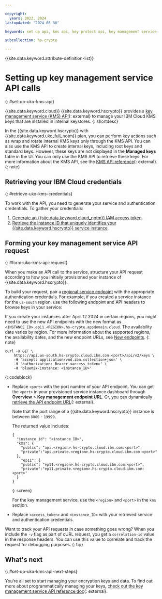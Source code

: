 ```yaml
---

copyright:
  years: 2022, 2024
lastupdated: "2024-05-30"

keywords: set up api, kms api, key protect api, key management service API, using api

subcollection: hs-crypto

---
```


{{site.data.keyword.attribute-definition-list}}




# Setting up key management service API calls
{: #set-up-uko-kms-api}

{{site.data.keyword.cloud}} {{site.data.keyword.hscrypto}} provides a [key management service (KMS) API](/apidocs/hs-crypto){: external} to manage your IBM Cloud KMS keys that are installed in internal keystores.
{: shortdesc}

In the {{site.data.keyword.hscrypto}} with {{site.data.keyword.uko_full_notm}} plan, you can perform key actions such as wrap and rotate internal KMS keys only through the KMS API. You can also use the KMS API to create internal keys, including root keys and standard keys. However, these keys are not displayed in the **Managed keys** table in the UI. You can only use the KMS API to retrieve these keys. For more information about the KMS API, see the [KMS API reference](/apidocs/hs-crypto){: external}.
{: note}

## Retrieving your IBM Cloud credentials
{: #retrieve-uko-kms-credentials}

To work with the API, you need to generate your service and authentication credentials. To gather your credentials:

1. [Generate an {{site.data.keyword.cloud_notm}} IAM access token](/docs/hs-crypto?topic=hs-crypto-uko-retrieve-access-token).
2. [Retrieve the instance ID that uniquely identifies your {{site.data.keyword.hscrypto}} service instance](/docs/hs-crypto?topic=hs-crypto-uko-retrieve-instance-ID).

## Forming your key management service API request
{: #form-uko-kms-api-request}

When you make an API call to the service, structure your API request according to how you initially provisioned your instance of {{site.data.keyword.hscrypto}}.

To build your request, pair a [regional service endpoint](/docs/hs-crypto?topic=hs-crypto-regions) with the appropriate authentication credentials. For example, if you created a service instance for the `us-south` region, use the following endpoint and API headers to browse keys in your service:

If you create your instances after April 12 2024 in certain regions, you might need to use the new API endpoints with the new format as `<INSTANCE_ID>.ep11.<REGION>.hs-crypto.appdomain.cloud`. The availability date varies by region. For more information about the supported regions, the availability dates, and the new endpoint URLs, see [New endpoints](/docs/hs-crypto?topic=hs-crypto-regions#new-service-endpoints).
{: note}
 

 

```cURL
curl -X GET \
    https://api.us-south.hs-crypto.cloud.ibm.com:<port>/api/v2/keys \
    -H 'accept: application/vnd.ibm.collection+json' \
    -H 'authorization: Bearer <access_token>' \
    -H 'bluemix-instance: <instance_ID>'
```
{: codeblock}

* Replace `<port>` with the port number of your API endpoint. You can get the `<port>` in your provisioned service instance dashboard through **Overview** &gt; **Key management endpoint URL**. Or, you can dynamically [retrieve the API endpoint URL](/apidocs/hs-crypto#getinstance){: external}. 
    
    Note that the port range of a {{site.data.keyword.hscrypto}} instance is between `8000` - `19999`.
    
    The returned value includes:

    ```
    {
      "instance_id": "<instance_ID>",
      "kms": {
        "public": "api.<region>.hs-crypto.cloud.ibm.com:<port>",
        "private":"api.private.<region>.hs-crypto.cloud.ibm.com:<port>"
      },
        "ep11": {
        "public": "ep11.<region>.hs-crypto.cloud.ibm.com:<port>",
        "private":"ep11.private.<region>.hs-crypto.cloud.ibm.com:<port>"
      }
    }
    ```
    {: screen}

    For the key management service, use the `<region>` and `<port>` in the `kms` section.

* Replace `<access_token>` and `<instance_ID>` with your retrieved service and authentication credentials.

Want to track your API requests in case something goes wrong? When you include the `-v` flag as part of cURL request, you get a `correlation-id` value in the response headers. You can use this value to correlate and track the request for debugging purposes.
{: tip}


## What's next
{: #set-up-uko-kms-api-next-steps}

You're all set to start managing your encryption keys and data. To find out more about programmatically managing your keys, [check out the key management service API reference doc](/apidocs/hs-crypto){: external}.
